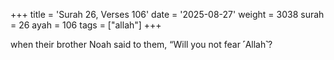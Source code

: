 +++
title = 'Surah 26, Verses 106'
date = '2025-08-27'
weight = 3038
surah = 26
ayah = 106
tags = ["allah"]
+++

when their brother Noah said to them, “Will you not fear ˹Allah˺?